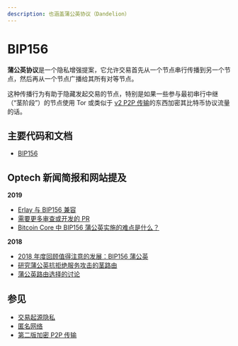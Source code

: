 ```yaml
---
description: 也涵盖蒲公英协议（Dandelion）
---
```


# BIP156

**蒲公英协议**是一个隐私增强提案，它允许交易首先从一个节点串行传播到另一个节点，然后再从一个节点广播给其所有对等节点。

这种传播行为有助于隐藏发起交易的节点，特别是如果一些参与最初串行中继（“茎阶段”）的节点使用 Tor 或类似于 [v2 P2P 传输](https://bitcoinops.org/en/topics/v2-p2p-transport/)的东西加密其比特币协议流量的话。

## 主要代码和文档

* [BIP156](https://github.com/bitcoin/bips/blob/master/bip-0156.mediawiki)

## Optech 新闻简报和网站提及

**2019**

* [Erlay 与 BIP156 兼容](https://bitcoinops.org/en/newsletters/2019/06/05/#erlay-proposed)
* [需要更多审查或开发的 PR](https://bitcoinops.org/en/newsletters/2019/02/19/#bitcoin-core-freeze-week)
* [Bitcoin Core 中 BIP156 蒲公英实施的难点是什么？](https://bitcoinops.org/en/newsletters/2019/01/29/#what-s-the-hold-up-implementing-bip156-dandelion-in-bitcoin-core)

**2018**

* [2018 年度回顾值得注意的发展：BIP156 蒲公英](https://bitcoinops.org/en/newsletters/2018/12/28/#dandelion)
* [研究蒲公英抗拒绝服务攻击的茎路由](https://bitcoinops.org/en/newsletters/2018/08/21/#dandelion-protocol-dos-resistant-stem-routing)
* [蒲公英路由选择的讨论](https://bitcoinops.org/en/newsletters/2018/07/03/#dandelion-transaction-relay)

## 参见

* [交易起源隐私](https://bitcoinops.org/en/topics/transaction-origin-privacy/)
* [匿名网络](https://bitcoinops.org/en/topics/anonymity-networks/)
* [第二版加密 P2P 传输](https://bitcoinops.org/en/topics/v2-p2p-transport/)
